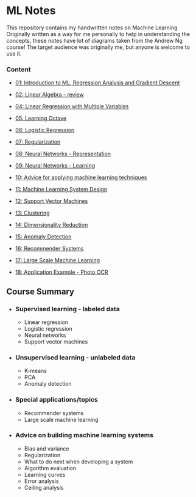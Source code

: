 # ML Notes

This repository contains my handwritten notes on Machine Learning
Originally written as a way for me personally to help in understanding the concepts, these notes have lot of diagrams taken from the Andrew Ng course! The target audience was originally me, but anyone is welcome to use it.
### Content

* [01: Introduction to ML, Regression Analysis and Gradient Descent](https://www.google.com)

* [02: Linear Algebra - review](https://www.google.com)

* [04: Linear Regression with Multiple Variables](https://www.google.com)

* [05: Learning Octave  ](https://www.google.com)

* [06: Logistic Regression](https://www.google.com)

* [07: Regularization  ](https://www.google.com)

* [08: Neural Networks - Representation ](https://www.google.com)

* [09: Neural Networks - Learning  ](https://www.google.com)

* [10: Advice for applying machine learning techniques  ](https://www.google.com)

* [11: Machine Learning System Design ](https://www.google.com)

* [12: Support Vector Machines](https://www.google.com)

* [13: Clustering ](https://www.google.com)

* [14: Dimensionality Reduction ](https://www.google.com)

* [15: Anomaly Detection](https://www.google.com)

* [16: Recommender Systems](https://www.google.com)

* [17: Large Scale Machine Learning](https://www.google.com)

* [18: Application Example - Photo OCR](https://www.google.com)

 
 
 ## Course Summary

*  ###  Supervised learning - labeled data
   - Linear regression
   - Logistic regression
    - Neural networks
    - Support vector machines
* ### Unsupervised learning - unlabeled data
   -    K-means
   - PCA
    -   Anomaly detection
* ###    Special applications/topics
   -    Recommender systems
    -    Large scale machine learning
 * ###   Advice on building machine learning systems
    -   Bias and variance
    -    Regularization
    -   What to do next when developing a system
    -    Algorithm evaluation
    -   Learning curves
     -   Error analysis
      -  Ceiling analysis





